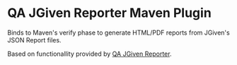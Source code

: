 # QA JGiven Reporter Maven Plugin

Binds to Maven's verify phase to generate HTML/PDF reports from JGiven's
JSON Report files.

Based on functionallity provided
by [QA JGiven Reporter](../qa-jgiven-reporter/README.md).